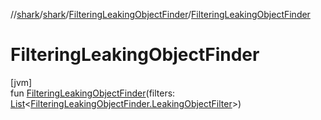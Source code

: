 //[shark](../../../index.md)/[shark](../index.md)/[FilteringLeakingObjectFinder](index.md)/[FilteringLeakingObjectFinder](-filtering-leaking-object-finder.md)

# FilteringLeakingObjectFinder

[jvm]\
fun [FilteringLeakingObjectFinder](-filtering-leaking-object-finder.md)(filters: [List](https://kotlinlang.org/api/latest/jvm/stdlib/kotlin.collections/-list/index.html)&lt;[FilteringLeakingObjectFinder.LeakingObjectFilter](-leaking-object-filter/index.md)&gt;)
